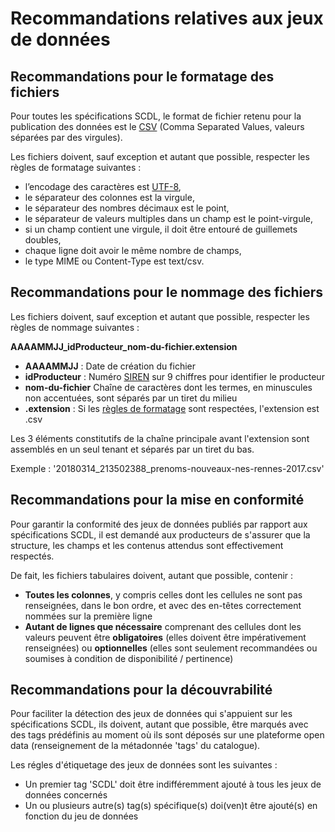 # Recommandations relatives aux jeux de données

## Recommandations pour le formatage des fichiers <a id="recommandations-pour-le-formatage-des-fichiers"></a>

Pour toutes les spécifications SCDL, le format de fichier retenu pour la publication des données est le [CSV](https://fr.wikipedia.org/wiki/Comma-separated_values) \(Comma Separated Values, valeurs séparées par des virgules\).

Les fichiers doivent, sauf exception et autant que possible, respecter les règles de formatage suivantes :

* l’encodage des caractères est [UTF-8](https://fr.wikipedia.org/wiki/UTF-8),
* le séparateur des colonnes est la virgule,
* le séparateur des nombres décimaux est le point,
* le séparateur de valeurs multiples dans un champ est le point-virgule,
* si un champ contient une virgule, il doit être entouré de guillemets doubles,
* chaque ligne doit avoir le même nombre de champs,
* le type MIME ou Content-Type est text/csv.

## Recommandations pour le nommage des fichiers <a id="recommandations-pour-le-nommage-des-fichiers"></a>

Les fichiers doivent, sauf exception et autant que possible, respecter les règles de nommage suivantes :

**AAAAMMJJ\_idProducteur**_**\_**_**nom-du-fichier.extension**

* **AAAAMMJJ** : Date de création du fichier
* **idProducteur** : Numéro [SIREN](https://fr.wikipedia.org/wiki/Syst%C3%A8me_d%27identification_du_r%C3%A9pertoire_des_entreprises) sur 9 chiffres pour identifier le producteur
* **nom-du-fichier** Chaîne de caractères dont les termes, en minuscules non accentuées, sont séparés par un tiret du milieu
* **.extension** : Si les [règles de formatage](https://app.gitbook.com/@opendatafrance/s/scdl/~/drafts/-MVWJYew8YGaRfKxrrmT/#recommandations-pour-le-formatage-des-fichiers) sont respectées, l'extension est .csv

Les 3 éléments constitutifs de la chaîne principale avant l'extension sont assemblés en un seul tenant et séparés par un tiret du bas.

Exemple : '20180314\_213502388\_prenoms-nouveaux-nes-rennes-2017.csv'

## Recommandations pour la mise en conformité <a id="recommandations-pour-la-mise-en-conformite"></a>

Pour garantir la conformité des jeux de données publiés par rapport aux spécifications SCDL, il est demandé aux producteurs de s'assurer que la structure, les champs et les contenus attendus sont effectivement respectés.

De fait, les fichiers tabulaires doivent, autant que possible, contenir :

* **Toutes les colonnes**, y compris celles dont les cellules ne sont pas renseignées, dans le bon ordre, et avec des en-têtes correctement nommées sur la première ligne
* **Autant de lignes que nécessaire** comprenant des cellules dont les valeurs peuvent être **obligatoires** \(elles doivent être impérativement renseignées\) ou **optionnelles** \(elles sont seulement recommandées ou soumises à condition de disponibilité / pertinence\)

## Recommandations pour la découvrabilité <a id="recommandations-pour-la-decouvrabilite"></a>

Pour faciliter la détection des jeux de données qui s'appuient sur les spécifications SCDL, ils doivent, autant que possible, être marqués avec des tags prédéfinis au moment où ils sont déposés sur une plateforme open data \(renseignement de la métadonnée 'tags' du catalogue\).

Les régles d'étiquetage des jeux de données sont les suivantes :

* Un premier tag 'SCDL' doit être indifféremment ajouté à tous les jeux de données concernés
* Un ou plusieurs autre\(s\) tag\(s\) spécifique\(s\) doi\(ven\)t être ajouté\(s\) en fonction du jeu de données

